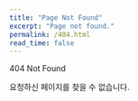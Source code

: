```yaml
---
title: "Page Not Found"
excerpt: "Page not found."
permalink: /404.html
read_time: false
---
```

404 Not Found

요청하신 페이지를 찾을 수 없습니다.
